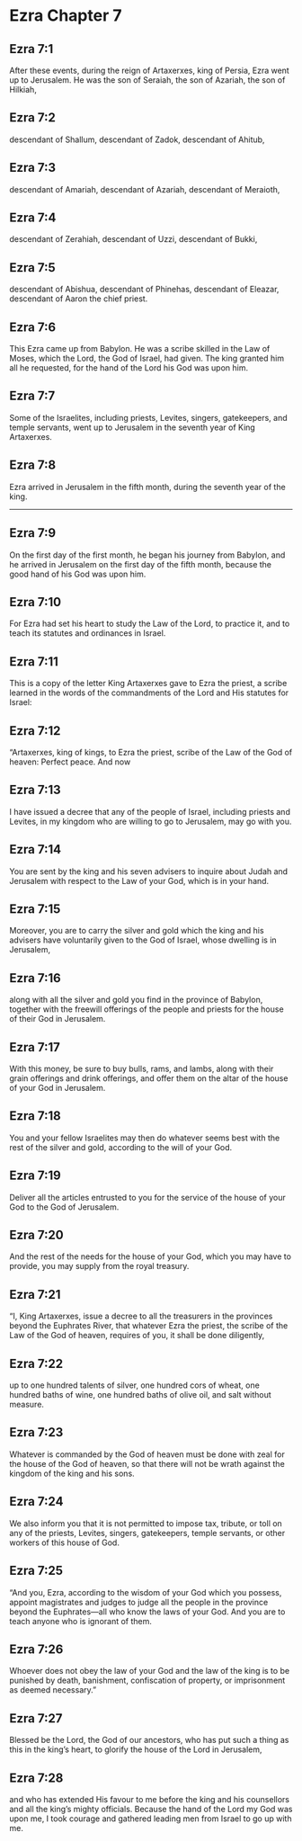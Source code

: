 # Ezra Chapter 7

## Ezra 7:1

After these events, during the reign of Artaxerxes, king of Persia, Ezra went up to Jerusalem. He was the son of Seraiah, the son of Azariah, the son of Hilkiah,

## Ezra 7:2

descendant of Shallum, descendant of Zadok, descendant of Ahitub,

## Ezra 7:3

descendant of Amariah, descendant of Azariah, descendant of Meraioth,

## Ezra 7:4

descendant of Zerahiah, descendant of Uzzi, descendant of Bukki,

## Ezra 7:5

descendant of Abishua, descendant of Phinehas, descendant of Eleazar, descendant of Aaron the chief priest.

## Ezra 7:6

This Ezra came up from Babylon. He was a scribe skilled in the Law of Moses, which the Lord, the God of Israel, had given. The king granted him all he requested, for the hand of the Lord his God was upon him.

## Ezra 7:7

Some of the Israelites, including priests, Levites, singers, gatekeepers, and temple servants, went up to Jerusalem in the seventh year of King Artaxerxes.

## Ezra 7:8

Ezra arrived in Jerusalem in the fifth month, during the seventh year of the king.

---

## Ezra 7:9

On the first day of the first month, he began his journey from Babylon, and he arrived in Jerusalem on the first day of the fifth month, because the good hand of his God was upon him.

## Ezra 7:10

For Ezra had set his heart to study the Law of the Lord, to practice it, and to teach its statutes and ordinances in Israel.

## Ezra 7:11

This is a copy of the letter King Artaxerxes gave to Ezra the priest, a scribe learned in the words of the commandments of the Lord and His statutes for Israel:

## Ezra 7:12

“Artaxerxes, king of kings, to Ezra the priest, scribe of the Law of the God of heaven: Perfect peace. And now

## Ezra 7:13

I have issued a decree that any of the people of Israel, including priests and Levites, in my kingdom who are willing to go to Jerusalem, may go with you.

## Ezra 7:14

You are sent by the king and his seven advisers to inquire about Judah and Jerusalem with respect to the Law of your God, which is in your hand.

## Ezra 7:15

Moreover, you are to carry the silver and gold which the king and his advisers have voluntarily given to the God of Israel, whose dwelling is in Jerusalem,

## Ezra 7:16

along with all the silver and gold you find in the province of Babylon, together with the freewill offerings of the people and priests for the house of their God in Jerusalem.

## Ezra 7:17

With this money, be sure to buy bulls, rams, and lambs, along with their grain offerings and drink offerings, and offer them on the altar of the house of your God in Jerusalem.

## Ezra 7:18

You and your fellow Israelites may then do whatever seems best with the rest of the silver and gold, according to the will of your God.

## Ezra 7:19

Deliver all the articles entrusted to you for the service of the house of your God to the God of Jerusalem.

## Ezra 7:20

And the rest of the needs for the house of your God, which you may have to provide, you may supply from the royal treasury.

## Ezra 7:21

“I, King Artaxerxes, issue a decree to all the treasurers in the provinces beyond the Euphrates River, that whatever Ezra the priest, the scribe of the Law of the God of heaven, requires of you, it shall be done diligently,

## Ezra 7:22

up to one hundred talents of silver, one hundred cors of wheat, one hundred baths of wine, one hundred baths of olive oil, and salt without measure.

## Ezra 7:23

Whatever is commanded by the God of heaven must be done with zeal for the house of the God of heaven, so that there will not be wrath against the kingdom of the king and his sons.

## Ezra 7:24

We also inform you that it is not permitted to impose tax, tribute, or toll on any of the priests, Levites, singers, gatekeepers, temple servants, or other workers of this house of God.

## Ezra 7:25

“And you, Ezra, according to the wisdom of your God which you possess, appoint magistrates and judges to judge all the people in the province beyond the Euphrates—all who know the laws of your God. And you are to teach anyone who is ignorant of them.

## Ezra 7:26

Whoever does not obey the law of your God and the law of the king is to be punished by death, banishment, confiscation of property, or imprisonment as deemed necessary.”

## Ezra 7:27

Blessed be the Lord, the God of our ancestors, who has put such a thing as this in the king’s heart, to glorify the house of the Lord in Jerusalem,

## Ezra 7:28

and who has extended His favour to me before the king and his counsellors and all the king’s mighty officials. Because the hand of the Lord my God was upon me, I took courage and gathered leading men from Israel to go up with me.
